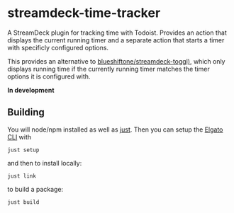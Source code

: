 # streamdeck-time-tracker

A StreamDeck plugin for tracking time with Todoist. Provides an action that displays the current running timer and a separate action that starts a timer with specificly configured options. 

This provides an alternative to [blueshiftone/streamdeck-toggl)](https://github.com/blueshiftone/streamdeck-toggl), which only displays running time if the currently running timer matches the timer options it is configured with.

**In development**

## Building

You will node/npm installed as well as [just](https://github.com/casey/just). Then you can setup the [Elgato CLI](https://www.npmjs.com/package/@elgato/cli) with

    just setup

and then to install locally:

    just link

to build a package:

    just build
